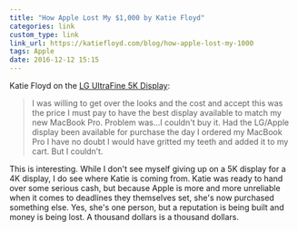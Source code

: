 ```yaml
---
title: "How Apple Lost My $1,000 by Katie Floyd"
categories: link
custom_type: link
link_url: https://katiefloyd.com/blog/how-apple-lost-my-1000
tags: Apple
date: 2016-12-12 15:15
---
```


Katie Floyd on the [LG UltraFine 5K Display](http://www.apple.com/shop/product/HKN62LL/A/lg-ultrafine-5k-display?fnode=7c):

> I was willing to get over the looks and the cost and accept this was the price I must pay to have the best display available to match my new MacBook Pro. Problem was…I couldn't buy it. Had the LG/Apple display been available for purchase the day I ordered my MacBook Pro I have no doubt I would have gritted my teeth and added it to my cart. But I couldn’t. 

This is interesting. While I don't see myself giving up on a 5K display for a 4K display, I do see where Katie is coming from. Katie was ready to hand over some serious cash, but because Apple is more and more unreliable when it comes to deadlines they themselves set, she's now purchased something else. Yes, she's one person, but a reputation is being built and money is being lost. A thousand dollars is a thousand dollars.